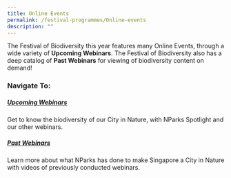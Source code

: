 ```yaml
---
title: Online Events
permalink: /festival-programmes/Online-events
description: ""
---
```

The Festival of Biodiversity this year features many Online Events, through a wide variety of **Upcoming Webinars**. The Festival of Biodiversity also has a deep catalog of **Past Webinars** for viewing of biodiversity content on demand!

### Navigate To:

##### [Upcoming Webinars](https://nparks-biodiversity-staging.netlify.app/festival-programmes/Online-events/upcoming-webinars)
Get to know the biodiversity of our City in Nature, with NParks Spotlight and our other webinars.
##### [Past Webinars](https://nparks-biodiversity-staging.netlify.app/festival-programmes/Online-events/past-webinars)
Learn more about what NParks has done to make Singapore a City in Nature with videos of previously conducted webinars.